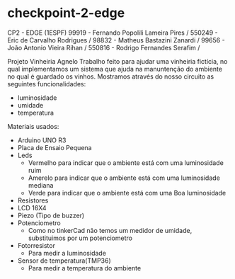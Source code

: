 # checkpoint-2-edge
CP2 - EDGE (1ESPF)
99919 - Fernando Popolili Lameira Pires / 
550249 - Eric de Carvalho Rodrigues / 
98832 - Matheus Bastazini Zanardi / 
99656 - João Antonio Vieira Rihan / 
550816 - Rodrigo Fernandes Serafim /

Projeto Vinheiria Agnelo
Trabalho feito para ajudar uma vinheiria fictícia, no qual implementamos um sistema que ajuda na manuntenção do ambiente no qual é guardado os vinhos.
Mostramos através do nosso circuito as seguintes funcionalidades:
 - luminosidade
 - umidade
 - temperatura

Materiais usados:
- Arduino UNO R3
- Placa de Ensaio Pequena
- Leds 
    - Vermelho para indicar que o ambiente está com uma luminosidade ruim
    - Amerelo para indicar que o ambiente está com uma luminosidade mediana 
    - Verde para indicar que o ambiente está com uma Boa luminosidade
- Resistores
- LCD 16X4
- Piezo (Tipo de buzzer)
- Potenciometro
    -  Como no tinkerCad não temos um medidor de umidade, substituimos por um potenciometro
- Fotorresistor
    - Para medir a luminosidade
- Sensor de temperatura(TMP36)
    - Para medir a temperatura do ambiente


